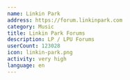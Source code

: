 ```yaml
---
name: Linkin Park
address: https://forum.linkinpark.com
category: Music
title: Linkin Park Forums
description: LP / LPU Forums
userCount: 123028
icon: linkin-park.png
activity: very high
language: en
---
```


